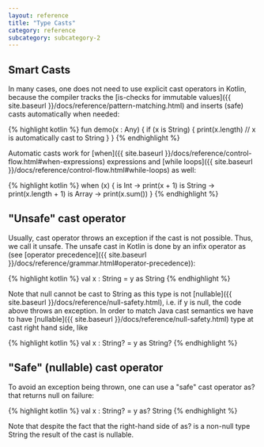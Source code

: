 ```yaml
---
layout: reference
title: "Type Casts"
category: reference
subcategory: subcategory-2
---
```



## Smart Casts

In many cases, one does not need to use explicit cast operators in Kotlin, because the compiler tracks the [is-checks for immutable values]({{ site.baseurl }}/docs/reference/pattern-matching.html) and inserts (safe) casts automatically when needed:

{% highlight kotlin %}
fun demo(x : Any) {
  if (x is String) {
    print(x.length) // x is automatically cast to String
  }
}
{% endhighlight %}

Automatic casts work for [when]({{ site.baseurl }}/docs/reference/control-flow.html#when-expressions) expressions and [while loops]({{ site.baseurl }}/docs/reference/control-flow.html#while-loops) as well:

{% highlight kotlin %}
when (x) {
  is Int -> print(x + 1)
  is String -> print(x.length + 1)
  is Array<Int> -> print(x.sum())
}
{% endhighlight %}


## "Unsafe" cast operator

Usually, cast operator throws an exception if the cast is not possible. Thus, we call it unsafe. The unsafe cast in Kotlin is done by an infix operator as (see [operator precedence]({{ site.baseurl }}/docs/reference/grammar.html#operator-precedence)):

{% highlight kotlin %}
val x : String = y as String
{% endhighlight %}

Note that null cannot be cast to String as this type is not [nullable]({{ site.baseurl }}/docs/reference/null-safety.html), i.e. if y is null, the code above throws an exception.
In order to match Java cast semantics we have to have [nullable]({{ site.baseurl }}/docs/reference/null-safety.html) type at cast right hand side, like

{% highlight kotlin %}
val x : String? = y as String?
{% endhighlight %}

## "Safe" (nullable) cast operator

To avoid an exception being thrown, one can use a "safe" cast operator as? that returns null on failure:

{% highlight kotlin %}
val x : String? = y as? String
{% endhighlight %}

Note that despite the fact that the right-hand side of as? is a non-null type String the result of the cast is nullable.

